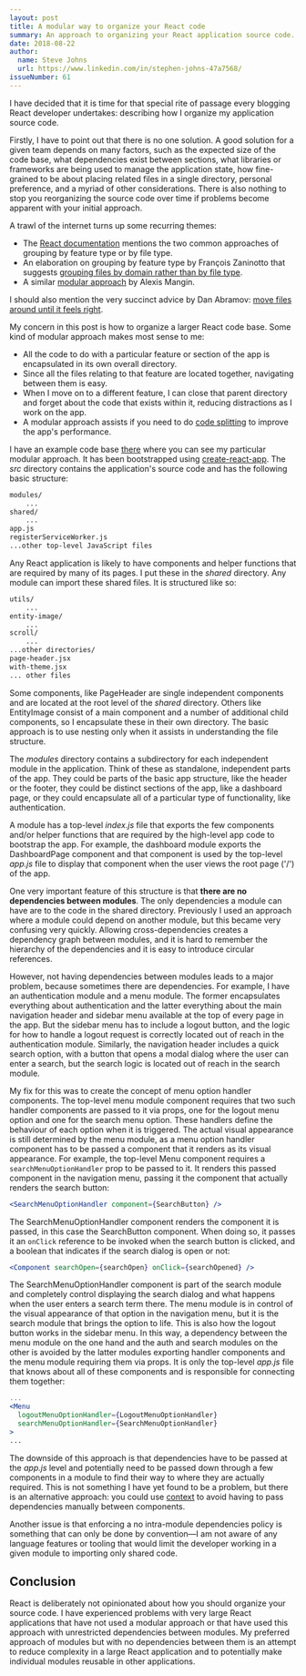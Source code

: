 ```yaml
---
layout: post
title: A modular way to organize your React code
summary: An approach to organizing your React application source code.
date: 2018-08-22
author:
  name: Steve Johns
  url: https://www.linkedin.com/in/stephen-johns-47a7568/
issueNumber: 61
---
```


I have decided that it is time for that special rite of passage every blogging React developer undertakes: describing how I organize my application source code.

Firstly, I have to point out that there is no one solution. A good solution for a given team depends on many factors, such as the expected size of the code base, what dependencies exist between sections, what libraries or frameworks are being used to manage the application state, how fine-grained to be about placing related files in a single directory, personal preference, and a myriad of other considerations. There is also nothing to stop you reorganizing the source code over time if problems become apparent with your initial approach.

A trawl of the internet turns up some recurring themes:

- The [React documentation](https://reactjs.org/docs/faq-structure.html) mentions the two common approaches of grouping by feature type or by file type.
- An elaboration on grouping by feature type by François Zaninotto that suggests [grouping files by domain rather than by file type](https://marmelab.com/blog/2015/12/17/react-directory-structure.html).
- A similar [modular approach](https://medium.com/@alexmngn/why-react-developers-should-modularize-their-applications-d26d381854c1) by Alexis Mangin.

I should also mention the very succinct advice by Dan Abramov: [move files around until it feels right](https://react-file-structure.surge.sh/).

My concern in this post is how to organize a larger React code base. Some kind of modular approach makes most sense to me:

- All the code to do with a particular feature or section of the app is encapsulated in its own overall directory.
- Since all the files relating to that feature are located together, navigating between them is easy.
- When I move on to a different feature, I can close that parent directory and forget about the code that exists within it, reducing distractions as I work on the app.
- A modular approach assists if you need to do [code splitting](https://reactjs.org/docs/code-splitting.html) to improve the app's performance.

I have an example code base [there](https://github.com/stevejay/artfullylondon-web-admin) where you can see my particular modular approach. It has been bootstrapped using [create-react-app](https://github.com/facebook/create-react-app). The _src_ directory contains the application's source code and has the following basic structure:

```bash
modules/
	...
shared/
	...
app.js
registerServiceWorker.js
...other top-level JavaScript files
```

Any React application is likely to have components and helper functions that are required by many of its pages. I put these in the _shared_ directory. Any module can import these shared files. It is structured like so:

```bash
utils/
	...
entity-image/
	...
scroll/
	...
...other directories/
page-header.jsx
with-theme.jsx
... other files
```

Some components, like PageHeader are single independent components and are located at the root level of the _shared_ directory. Others like EntityImage consist of a main component and a number of additional child components, so I encapsulate these in their own directory. The basic approach is to use nesting only when it assists in understanding the file structure.

The _modules_ directory contains a subdirectory for each independent module in the application. Think of these as standalone, independent parts of the app. They could be parts of the basic app structure, like the header or the footer, they could be distinct sections of the app, like a dashboard page, or they could encapsulate all of a particular type of functionality, like authentication.

A module has a top-level _index.js_ file that exports the few components and/or helper functions that are required by the high-level app code to bootstrap the app. For example, the dashboard module exports the DashboardPage component and that component is used by the top-level _app.js_ file to display that component when the user views the root page ('/') of the app.

One very important feature of this structure is that **there are no dependencies between modules**. The only dependencies a module can have are to the code in the shared directory. Previously I used an approach where a module could depend on another module, but this became very confusing very quickly. Allowing cross-dependencies creates a dependency graph between modules, and it is hard to remember the hierarchy of the dependencies and it is easy to introduce circular references.

However, not having dependencies between modules leads to a major problem, because sometimes there are dependencies. For example, I have an authentication module and a menu module. The former encapsulates everything about authentication and the latter everything about the main navigation header and sidebar menu available at the top of every page in the app. But the sidebar menu has to include a logout button, and the logic for how to handle a logout request is correctly located out of reach in the authentication module. Similarly, the navigation header includes a quick search option, with a button that opens a modal dialog where the user can enter a search, but the search logic is located out of reach in the search module.

My fix for this was to create the concept of menu option handler components. The top-level menu module component requires that two such handler components are passed to it via props, one for the logout menu option and one for the search menu option. These handlers define the behaviour of each option when it is triggered. The actual visual appearance is still determined by the menu module, as a menu option handler component has to be passed a component that it renders as its visual appearance. For example, the top-level Menu component requires a `searchMenuOptionHandler` prop to be passed to it. It renders this passed component in the navigation menu, passing it the component that actually renders the search button:

```jsx
<SearchMenuOptionHandler component={SearchButton} />
```

The SearchMenuOptionHandler component renders the component it is passed, in this case the SearchButton component. When doing so, it passes it an `onClick` reference to be invoked when the search button is clicked, and a boolean that indicates if the search dialog is open or not:

```jsx
<Component searchOpen={searchOpen} onClick={searchOpened} />
```

The SearchMenuOptionHandler component is part of the search module and completely control displaying the search dialog and what happens when the user enters a search term there. The menu module is in control of the visual appearance of that option in the navigation menu, but it is the search module that brings the option to life. This is also how the logout button works in the sidebar menu. In this way, a dependency between the menu module on the one hand and the auth and search modules on the other is avoided by the latter modules exporting handler components and the menu module requiring them via props. It is only the top-level _app.js_ file that knows about all of these components and is responsible for connecting them together:

```jsx
...
<Menu
  logoutMenuOptionHandler={LogoutMenuOptionHandler}
  searchMenuOptionHandler={SearchMenuOptionHandler}
>
...
```

The downside of this approach is that dependencies have to be passed at the _app.js_ level and potentially need to be passed down through a few components in a module to find their way to where they are actually required. This is not something I have yet found to be a problem, but there is an alternative approach: you could use [context](https://reactjs.org/docs/context.html) to avoid having to pass dependencies manually between components.

Another issue is that enforcing a no intra-module dependencies policy is something that can only be done by convention&#8212;I am not aware of any language features or tooling that would limit the developer working in a given module to importing only shared code.

## Conclusion

React is deliberately not opinionated about how you should organize your source code. I have experienced problems with very large React applications that have not used a modular approach or that have used this approach with unrestricted dependencies between modules. My preferred approach of modules but with no dependencies between them is an attempt to reduce complexity in a large React application and to potentially make individual modules reusable in other applications.
